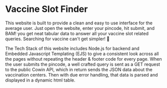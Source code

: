 # Vaccine Slot Finder

This website is built to provide a clean and easy to use interface for the average user. Just open the website, enter your pincode, hit submit, and BAM! you get neat tabular data to answer all your vaccine slot related queries. Searching for vaccine can't get simpler! 🤩


The Tech Stack of this website includes Node.js for backend and Embedded Javascript Templating (EJS) to give a consistent look across all the pages without repeating the header & footer code for every page. When the user submits the pincode, a well crafted query is sent as a GET request to the public Cowin API, which in return sends the JSON data about the vaccination centers. Then with due error handling, that data is parsed and displayed in a dynamic html table.
